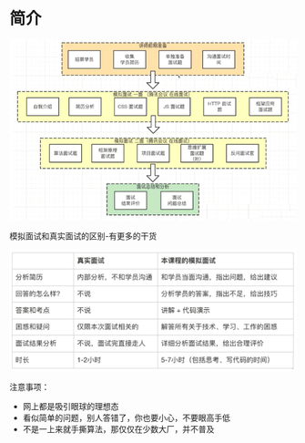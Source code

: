 # 简介

![](../img/01-01.PNG)

模拟面试和真实面试的区别-有更多的干货

![](../img/01-02.PNG)


注意事项：
- 网上都是吸引眼球的理想态
- 看似简单的问题，别人答错了，你也要小心，不要眼高手低
- 不是一上来就手撕算法，那仅仅在少数大厂，并不普及

